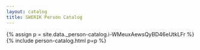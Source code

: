 ```yaml
---
layout: catalog
title: SWERIK Person Catalog
---
```

{% assign p = site.data._person-catalog.i-WMeuxAewsQyBD46eUtkLFr %}
{% include person-catalog.html p=p %}

